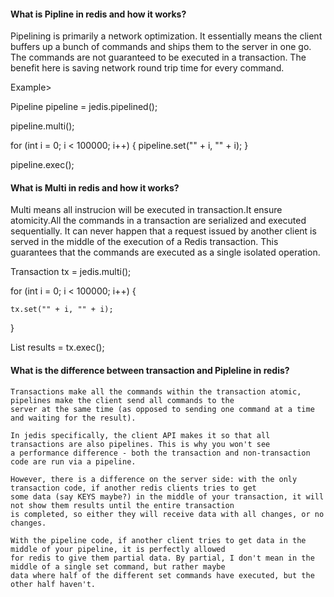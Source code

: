 #### What is Pipline in redis and how it works?

Pipelining is primarily a network optimization. It essentially means the client buffers up a bunch of commands and 
ships them to the server in one go. The commands are not guaranteed to be executed in a transaction. The benefit 
here is saving network round  trip time for every command.


Example>

Pipeline pipeline = jedis.pipelined();

pipeline.multi();

for (int i = 0; i < 100000; i++) { 
    pipeline.set("" + i, "" + i); 
}

pipeline.exec();



#### What is Multi in redis and how it works?

Multi means all instrucion will be executed in transaction.It ensure atomicity.All the commands in a transaction are 
serialized and executed sequentially. It can never happen that a request issued by another client is served in 
the middle of the execution of a Redis transaction. This guarantees that the commands are executed as a single isolated 
operation.


Transaction tx = jedis.multi();

for (int i = 0; i < 100000; i++) { 

    tx.set("" + i, "" + i); 

}

List<Object> results = tx.exec();



#### What is the difference between transaction and Pipleline in redis?
```
Transactions make all the commands within the transaction atomic, pipelines make the client send all commands to the 
server at the same time (as opposed to sending one command at a time and waiting for the result).

In jedis specifically, the client API makes it so that all transactions are also pipelines. This is why you won't see 
a performance difference - both the transaction and non-transaction code are run via a pipeline.

However, there is a difference on the server side: with the only transaction code, if another redis clients tries to get 
some data (say KEYS maybe?) in the middle of your transaction, it will not show them results until the entire transaction 
is completed, so either they will receive data with all changes, or no changes.

With the pipeline code, if another client tries to get data in the middle of your pipeline, it is perfectly allowed 
for redis to give them partial data. By partial, I don't mean in the middle of a single set command, but rather maybe 
data where half of the different set commands have executed, but the other half haven't.
```




